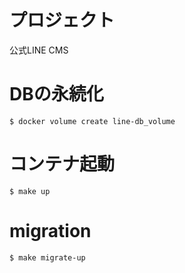 # プロジェクト

公式LINE CMS

# DBの永続化
```
$ docker volume create line-db_volume
```

# コンテナ起動
```
$ make up 
```

# migration
```
$ make migrate-up
```